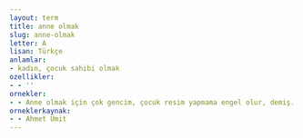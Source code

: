 ```yaml
---
layout: term
title: anne olmak
slug: anne-olmak
letter: A
lisan: Türkçe
anlamlar:
- kadın, çocuk sahibi olmak
ozellikler:
- - ''
ornekler:
- - Anne olmak için çok gencim, çocuk resim yapmama engel olur, demiş.
orneklerkaynak:
- - Ahmet Ümit
---
```


